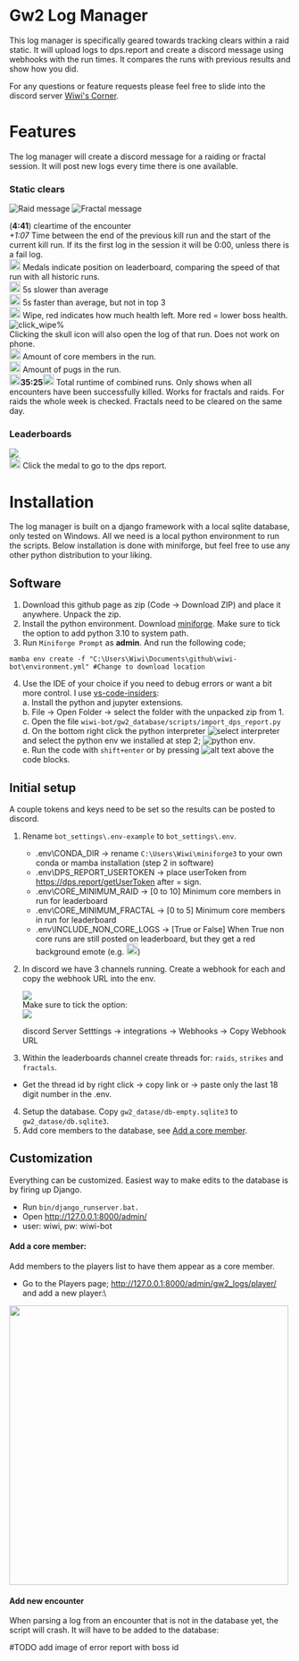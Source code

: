 # Gw2 Log Manager
This log manager is specifically geared towards tracking clears within a raid static. It will upload logs to dps.report and create a discord message using webhooks with the run times. 
It compares the runs with previous results and show how you did.


For any questions or feature requests please feel free to slide into the discord server
[Wiwi's Corner](https://discord.gg/rwhFSzTS).

# Features
The log manager will create a discord message for a raiding or fractal session. It will post new logs every time there is one available.

### Static clears
![Raid message](img/raid_message.png)
![Fractal message](img/fractal_message.png)

(**4:41**) cleartime of the encounter\
_+1:07_ Time between the end of the previous kill run and the start of the current kill run. If its the first log in the session it will be 0:00, unless there is a fail log. \
<img src="gw2_database/img/medal_first.png" width="20"/> Medals indicate position on leaderboard, comparing the speed of that run with all historic runs.\
<img src="gw2_database/img/badmedal.png" alt="below average" width="20"/> 5s slower than average\
<img src="gw2_database/img/goodmedal.png" alt="above average" width="20"/> 5s faster than average, but not in top 3\
<img src="gw2_database/img/skull_5_8.png" alt="wipe_50%" width="20"/> Wipe, red indicates how much health left. More red = lower boss health.\
<img src="img/click_wipe.png" alt="click_wipe%" width=""/>\
Clicking the skull icon will also open the log of that run. Does not work on phone.\
<img src="gw2_database/img/core.gif" width="20"/> Amount of core members in the run.\
<img src="gw2_database/img/pug.gif" width="20"/> Amount of pugs in the run.\
<img src="gw2_database/img/badmedal.png" width="20"/>**35:25**<img src="gw2_database/img/badmedal.png" width="20"/> Total runtime of combined runs. Only shows when all encounters have been successfully killed. Works for fractals and raids. For raids the whole week is checked. Fractals need to be cleared on the same day.

### Leaderboards
<img src="img/leaderboard_message.png" width=""/>\
<img src="gw2_database/img/medal_first.png" width="20"/> Click the medal to go to the dps report.

# Installation
The log manager is built on a django framework with a local sqlite database, only tested on Windows. All we need is a local python environment to run the scripts. Below installation is done with miniforge, but feel free
to use any other python distribution to your liking.

## Software
<!-- 1. <s>Download the latest [release](https://github.com/wiwihere/wiwi-bot/releases)<\s> and place it anywhere. Unpack the zip. -->
1. Download this github page as zip (Code -> Download ZIP) and place it anywhere. Unpack the zip.
2. Install the python environment. Download [miniforge](https://github.com/conda-forge/miniforge). Make sure to tick the option to add python 3.10 to system path.
3. Run `Miniforge Prompt` as **admin**. And run the following code;
```
mamba env create -f "C:\Users\Wiwi\Documents\github\wiwi-bot\environment.yml" #Change to download location
```
4. Use the IDE of your choice if you need to debug errors or want a bit more control. I use [vs-code-insiders](https://code.visualstudio.com/insiders):\
    a. Install the python and jupyter extensions.\
    b. File -> Open Folder ->  select the folder with the unpacked zip from 1.\
    c. Open the file `wiwi-bot/gw2_database/scripts/import_dps_report.py`\
    d. On the bottom right click the python interpreter ![select interpreter](img/vscode_select_interpreter.png) and select the python env we installed at step 2; ![python env](img/vscode_python_env.png).\
    e. Run the code with `shift+enter` or by pressing ![alt text](img/vscode_runcell.png) above the code blocks.

## Initial setup
A couple tokens and keys need to be set so the results can be posted to discord.
1. Rename `bot_settings\.env-example` to `bot_settings\.env`.
    - .env\CONDA_DIR -> rename `C:\Users\Wiwi\miniforge3` to your own conda or mamba installation (step 2 in software)
    - .env\DPS_REPORT_USERTOKEN -> place userToken from https://dps.report/getUserToken after = sign.
    - .env\CORE_MINIMUM_RAID -> [0 to 10] Minimum core members in run for leaderboard
    - .env\CORE_MINIMUM_FRACTAL -> [0 to 5] Minimum core members in run for leaderboard
    - .env\INCLUDE_NON_CORE_LOGS -> [True or False] When True non core runs are still posted on leaderboard, but they get a red background emote (e.g. <img src="gw2_database/img/medal_first_invalid.png" width="20"/>)

2. In discord we have 3 channels running. Create a webhook for each and copy the webhook URL into the env. 

    ![](img/discord_channels.PNG)\
    Make sure to tick the option:\
    ![](img/discord_use_emoji.PNG)

    discord Server Setttings -> integrations -> Webhooks -> Copy Webhook URL
3. Within the leaderboards channel create threads for: `raids`, `strikes` and `fractals`.
- Get the thread id by right click -> copy link or  -> paste only the last 18 digit number in the .env.
4. Setup the database. Copy `gw2_datase/db-empty.sqlite3` to `gw2_datase/db.sqlite3`.
5. Add core members to the database, see [Add a core member](#add-a-core-member).

## Customization
Everything can be customized. Easiest way to make edits to the database is by firing up Django.

- Run `bin/django_runserver.bat.`
- Open http://127.0.0.1:8000/admin/
- user: wiwi, pw: wiwi-bot

#### Add a core member:
Add members to the players list to have them appear as a core member. 

- Go to the Players page; http://127.0.0.1:8000/admin/gw2_logs/player/ and add a new player:\
<img src="img/add_player.png" width="500"/>


#### Add new encounter
When parsing a log from an encounter that is not in the database yet, the script will crash.
It will have to be added to the database:


#TODO add image of error report with boss id
